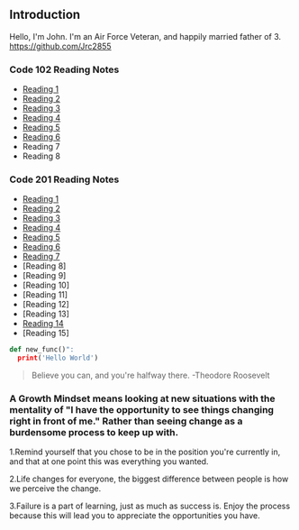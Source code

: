 ## Introduction
Hello, I'm John. I'm an Air Force Veteran, and happily married father of 3. https://github.com/Jrc2855

### Code 102 Reading Notes

- [Reading 1](https://github.com/Jrc2855/reading-notes/blob/main/markdown.md)
- [Reading 2](https://github.com/Jrc2855/reading-notes/blob/main/text-editor.md)
- [Reading 3](https://github.com/Jrc2855/reading-notes/blob/main/gitreading.md)
- [Reading 4](https://github.com/Jrc2855/reading-notes/blob/main/HTML.md)
- [Reading 5](https://github.com/Jrc2855/reading-notes/blob/main/CSS.md)
- [Reading 6](https://github.com/Jrc2855/reading-notes/blob/main/JS-reading.md)
- Reading 7
- Reading 8

### Code 201 Reading Notes
- [Reading 1](https://github.com/Jrc2855/reading-notes/blob/main/201-reading1.md)
- [Reading 2](https://github.com/Jrc2855/reading-notes/blob/main/201-reading2.md)
- [Reading 3](https://github.com/Jrc2855/reading-notes/blob/main/201-reading3.md)
- [Reading 4](https://github.com/Jrc2855/reading-notes/blob/main/201-reading4.md)
- [Reading 5](https://github.com/Jrc2855/reading-notes/blob/main/201-reading5.md)
- [Reading 6](https://github.com/Jrc2855/reading-notes/blob/main/201-reading6.md)
- [Reading 7](https://github.com/Jrc2855/reading-notes/blob/main/201-reading7.md)
- [Reading 8]
- [Reading 9]
- [Reading 10]
- [Reading 11]
- [Reading 12]
- [Reading 13]
- [Reading 14](https://github.com/Jrc2855/reading-notes/blob/main/201-reading14.md)
- [Reading 15]

```python
def new_func()":
  print('Hello World')
```
> Believe you can, and you're halfway there. -Theodore Roosevelt 

### A Growth Mindset means looking at new situations with the mentality of "I have the opportunity to see things changing right in front of me." Rather than seeing change as a burdensome process to keep up with. 

1.Remind yourself that you chose to be in the position you're currently in, and that at one point this was everything you wanted. <br>

2.Life changes for everyone, the biggest difference between people is how we perceive the change. <br>

3.Failure is a part of learning, just as much as success is. Enjoy the process because this will lead you to appreciate the opportunities you have. <br>





